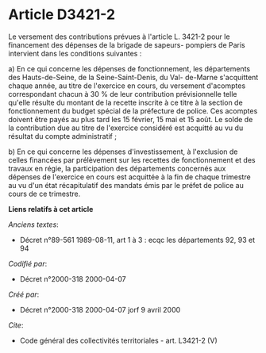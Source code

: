 # Article D3421-2

Le versement des contributions prévues à l'article L. 3421-2 pour le financement des dépenses de la brigade de sapeurs-
pompiers de Paris intervient dans les conditions suivantes : 

a) En ce qui concerne les dépenses de fonctionnement, les départements des Hauts-de-Seine, de la Seine-Saint-Denis, du Val-
de-Marne s'acquittent chaque année, au titre de l'exercice en cours, du versement d'acomptes correspondant chacun à 30 % de
leur contribution prévisionnelle telle qu'elle résulte du montant de la recette inscrite à ce titre à la section de
fonctionnement du budget spécial de la préfecture de police. Ces acomptes doivent être payés au plus tard les 15 février, 15
mai et 15 août. Le solde de la contribution due au titre de l'exercice considéré est acquitté au vu du résultat du compte
administratif ; 

b) En ce qui concerne les dépenses d'investissement, à l'exclusion de celles financées par prélèvement sur les recettes de
fonctionnement et des travaux en régie, la participation des départements concernés aux dépenses de l'exercice en cours est
acquittée à la fin de chaque trimestre au vu d'un état récapitulatif des mandats émis par le préfet de police au cours de ce
trimestre.

**Liens relatifs à cet article**

_Anciens textes_:

  - Décret n°89-561 1989-08-11, art 1 à 3 : ecqc les départements 92, 93 et 94

_Codifié par_:

  - Décret n°2000-318 2000-04-07

_Créé par_:

  - Décret n°2000-318 2000-04-07 jorf 9 avril 2000

_Cite_:

  - Code général des collectivités territoriales - art. L3421-2 (V)
